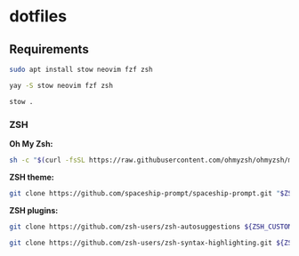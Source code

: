 # dotfiles

## Requirements

```sh
sudo apt install stow neovim fzf zsh
```

```sh
yay -S stow neovim fzf zsh
```

```sh
stow .
```

### ZSH

**Oh My Zsh:**

```sh
sh -c "$(curl -fsSL https://raw.githubusercontent.com/ohmyzsh/ohmyzsh/master/tools/install.sh)"
```

**ZSH theme:**

```sh
git clone https://github.com/spaceship-prompt/spaceship-prompt.git "$ZSH_CUSTOM/themes/spaceship-prompt" --depth=1
```

**ZSH plugins:**

```sh
git clone https://github.com/zsh-users/zsh-autosuggestions ${ZSH_CUSTOM:-~/.oh-my-zsh/custom}/plugins/zsh-autosuggestions
```

```sh
git clone https://github.com/zsh-users/zsh-syntax-highlighting.git ${ZSH_CUSTOM:-~/.oh-my-zsh/custom}/plugins/zsh-syntax-highlighting
```

